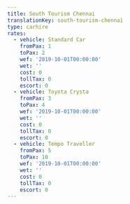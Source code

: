 ```yaml
---
title: South Tourism Chennai
translationKey: south-tourism-chennai
type: carhire
rates:
  - vehicle: Standard Car
    fromPax: 1
    toPax: 2
    wef: '2019-10-01T00:00:00'
    wet: ''
    cost: 0
    tollTax: 0
    escort: 0
  - vehicle: Toyota Crysta
    fromPax: 3
    toPax: 4
    wef: '2019-10-01T00:00:00'
    wet: ''
    cost: 0
    tollTax: 0
    escort: 0
  - vehicle: Tempo Traveller
    fromPax: 5
    toPax: 10
    wef: '2019-10-01T00:00:00'
    wet: ''
    cost: 0
    tollTax: 0
    escort: 0
---
```
















